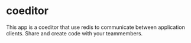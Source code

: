 # coeditor
This app is a coeditor that use redis to communicate between application clients. Share and create code with your teammembers.
